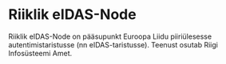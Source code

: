 # Riiklik eIDAS-Node

Riiklik eIDAS-Node on pääsupunkt Euroopa Liidu piiriülesesse autentimistaristusse (nn eIDAS-taristusse). Teenust osutab Riigi Infosüsteemi Amet.
